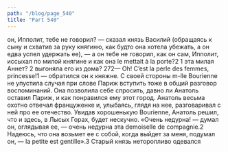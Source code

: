 ```yaml
---
path: "/blog/page_540"
title: "Part 540"
---
```


он, Ипполит, тебе не говорил? — сказал князь Василий (обращаясь к сыну и схватив за руку княгиню, как будто она хотела убежать, а он едва успел удержать ее), — а он тебе не говорил, как он сам, Ипполит, иссыхал по милой княгине и как она le mettait à la porte?2
1 эта милая Аннет?
2 выгоняла его из дома?
272— Oh! C’est la perle des femmes, princesse!1 — обратился он к княжне.
С своей стороны m-lle Bourienne не упустила случая при слове Париж вступить тоже в общий разговор воспоминаний.
Она позволила себе спросить, давно ли Анатоль оставил Париж, и как понравился ему этот город. Анатоль весьма охотно отвечал француженке и, улыбаясь, глядя на нее, разговаривал с ней про ее отечество. Увидав хорошенькую Bourienne, Анатоль решил, что и здесь, в Лысых Горах, будет нескучно. «Очень недурна! — думал он, оглядывая ее, — очень недурна эта demoiselle de compagnie.2 Надеюсь, что она возьмет ее с собой, когда выйдет за меня, подумал он, — la petite est gentille».3
Старый князь неторопливо одевался 
